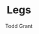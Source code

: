 ---
layout: video
title: Legs
client: Adidas
video_source: Adidas_Legs.f4v
home: yes
author: Todd Grant
credits:
  - David Fincher, Director
  - Todd Grant, C.D./Art Director
---